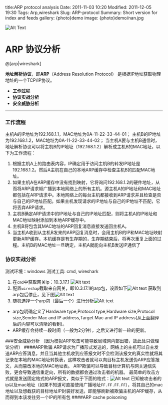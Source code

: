title:ARP protocol analysis 
Date: 2011-11-03 10:20
Modified: 2011-12-05 19:30
Tags: Arp,wireshark 
Slug: ARP-protocol 
Summary: Short version for index and feeds
gallery: {photo}demo
image: {photo}demo/nan.jpg



![Alt Text]({filename}./images/nan.jpg)
# ARP 协议分析

@[arp|wireshark]

**地址解析协议**，即**ARP**（Address Resolution Protocol） 是根据IP地址获取物理地址的一个TCP/IP协议。


- **工作过程**
- **协议实战分析**
- **安全威胁分析**
----------
### 工作流程
主机A的IP地址为192.168.1.1，MAC地址为0A-11-22-33-44-01；
主机B的IP地址为192.168.1.2，MAC地址为0A-11-22-33-44-02；
当主机A要与主机B通信时，地址解析协议可以将主机B的IP地址（192.168.1.2）解析成主机B的MAC地址，以下为工作流程：
1. 根据主机A上的路由表内容，IP确定用于访问主机B的转发IP地址是192.168.1.2。然后A主机在自己的本地ARP缓存中检查主机B的匹配MAC地址。
2. 如果主机A在ARP缓存中没有找到映射，它将询问192.168.1.2的硬件地址，从而将ARP请求帧广播到本地网络上的所有主机。源主机A的IP地址和MAC地址都包括在ARP请求中。本地网络上的每台主机都接收到ARP请求并且检查是否与自己的IP地址匹配。如果主机发现请求的IP地址与自己的IP地址不匹配，它将丢弃ARP请求。
3. 主机B确定ARP请求中的IP地址与自己的IP地址匹配，则将主机A的IP地址和MAC地址映射添加到本地ARP缓存中。
4. 主机B将包含其MAC地址的ARP回复消息直接发送回主机A。
5. 当主机A收到从主机B发来的ARP回复消息时，会用主机B的IP和MAC地址映射更新ARP缓存。本机缓存是有生存期的，生存期结束后，将再次重复上面的过程。主机B的MAC地址一旦确定，主机A就能向主机B发送IP通信了

### 协议实战分析

> 
测试环境：windows
测试工具: cmd, wireshark

1. 在`cmd`中获取网关ip：10.3.17.1 ![Alt text](./QQ图片20141028221016.png)
2. 配置`wireshap`截取来自网关，即10.3.17.1的arp包，设置如下![Alt text](./QQ图片20141028222301.png)
获取到arp包后停止，见下图![Alt text](./QQ图片20141028222312.jpg)
3. 随机选择一个arp包（最后一个）进行分析![Alt text](./QQ图片20141028222528.png)
- arp包明确定义了Hardware type,Protocol type,Hardware size,Protocol size,Sender Mac  and IP address,Target Mac and IP address(从上面翻译后的内容可以清晰的看到)。
- ARP缓存会持续一段时间（一般为2分钟），之后又进行新一轮的更新。

###安全威胁分析
（因为模拟ARP攻击可能导致局域网内部出错，故此处只做理论分析）
####ARP欺骗
ARP请求为广播形式发送的，网络上的主机可以自主发送ARP应答消息，并且当其他主机收到应答报文时不会检测该报文的真实性就将其记录在本地的MAC地址转换表，这样攻击者就可以向目标主机发送伪ARP应答报文，从而篡改本地的MAC地址表。 ARP欺骗可以导致目标计算机与网关通信失败，更会导致通信重定向，所有的数据都会通过攻击者的机器。
        最简单的攻击方式就是发送固定格式的ARP报文，类似于下面的格式：![Alt text](./QQ图片20141028224008.png)
已知被攻击者的ip以及mac地址（如果不知道可直接使用广播地址`FF.FF.FF.FF`），将其自己的mac地址以及想截获的目标地址IP封装好发送，即能够刷新被欺骗主机的ARP缓存，从而得到本该发往另一个IP的所有包
####ARP cache poisoning
 

